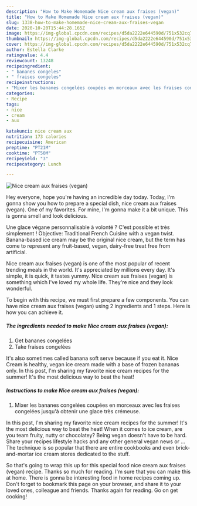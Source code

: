 ```yaml
---
description: "How to Make Homemade Nice cream aux fraises (vegan)"
title: "How to Make Homemade Nice cream aux fraises (vegan)"
slug: 1338-how-to-make-homemade-nice-cream-aux-fraises-vegan
date: 2020-10-20T15:44:28.165Z
image: https://img-global.cpcdn.com/recipes/d5da2222e644590d/751x532cq70/nice-cream-aux-fraises-vegan-photo-principale-de-la-recette.jpg
thumbnail: https://img-global.cpcdn.com/recipes/d5da2222e644590d/751x532cq70/nice-cream-aux-fraises-vegan-photo-principale-de-la-recette.jpg
cover: https://img-global.cpcdn.com/recipes/d5da2222e644590d/751x532cq70/nice-cream-aux-fraises-vegan-photo-principale-de-la-recette.jpg
author: Estella Clarke
ratingvalue: 4.4
reviewcount: 13248
recipeingredient:
- " bananes congeles"
- " fraises congeles"
recipeinstructions:
- "Mixer les bananes congelées coupées en morceaux avec les fraises congelées jusqu&#39;à obtenir une glace très crémeuse."
categories:
- Recipe
tags:
- nice
- cream
- aux

katakunci: nice cream aux 
nutrition: 173 calories
recipecuisine: American
preptime: "PT21M"
cooktime: "PT50M"
recipeyield: "3"
recipecategory: Lunch

---
```



![Nice cream aux fraises (vegan)](https://img-global.cpcdn.com/recipes/d5da2222e644590d/751x532cq70/nice-cream-aux-fraises-vegan-photo-principale-de-la-recette.jpg)

Hey everyone, hope you're having an incredible day today. Today, I'm gonna show you how to prepare a special dish, nice cream aux fraises (vegan). One of my favorites. For mine, I'm gonna make it a bit unique. This is gonna smell and look delicious.

Une glace végane personnalisable à volonté ? C&#39;est possible et très simplement ! Objective: Traditional French Cuisine with a vegan twist. Banana-based ice cream may be the original nice cream, but the term has come to represent any fruit-based, vegan, dairy-free treat free from artificial.

Nice cream aux fraises (vegan) is one of the most popular of recent trending meals in the world. It's appreciated by millions every day. It's simple, it is quick, it tastes yummy. Nice cream aux fraises (vegan) is something which I've loved my whole life. They're nice and they look wonderful.


To begin with this recipe, we must first prepare a few components. You can have nice cream aux fraises (vegan) using 2 ingredients and 1 steps. Here is how you can achieve it.

<!--inarticleads1-->

##### The ingredients needed to make Nice cream aux fraises (vegan):

1. Get  bananes congelées
1. Take  fraises congelées


It&#39;s also sometimes called banana soft serve because if you eat it. Nice Cream is healthy, vegan ice cream made with a base of frozen bananas only. In this post, I&#39;m sharing my favorite nice cream recipes for the summer! It&#39;s the most delicious way to beat the heat! 

<!--inarticleads2-->

##### Instructions to make Nice cream aux fraises (vegan):

1. Mixer les bananes congelées coupées en morceaux avec les fraises congelées jusqu&#39;à obtenir une glace très crémeuse.


In this post, I&#39;m sharing my favorite nice cream recipes for the summer! It&#39;s the most delicious way to beat the heat! When it comes to ice cream, are you team fruity, nutty or chocolatey? Being vegan doesn&#39;t have to be hard. Share your recipes lifestyle hacks and any other general vegan news or … The technique is so popular that there are entire cookbooks and even brick-and-mortar ice cream stores dedicated to the stuff. 

So that's going to wrap this up for this special food nice cream aux fraises (vegan) recipe. Thanks so much for reading. I'm sure that you can make this at home. There is gonna be interesting food in home recipes coming up. Don't forget to bookmark this page on your browser, and share it to your loved ones, colleague and friends. Thanks again for reading. Go on get cooking!
